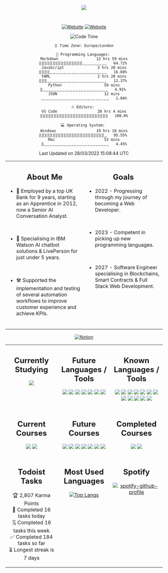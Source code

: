<!-- Start Title Section -->

<div align="center">

<a href="https://github.com/liamfrazer/"><img src="https://readme-typing-svg.herokuapp.com?size=50&duration=4500&color=DB5631&center=true&vCenter=true&width=900&lines=Liam+Frazer;Senior+AI+Conversation+Analyst;%F0%9F%9A%80%F0%9F%9A%80%F0%9F%9A%80;Future+Software+Engineer"></a>

</div>
<div align="center">
<br />

[![Website](https://img.shields.io/website?label=frz.dev&style=for-the-badge&url=https%3A%2F%2Ffrz.dev)](https://frz.dev)
[![Website](https://img.shields.io/website?label=liamfrazer.com&style=for-the-badge&url=https%3A%2F%2Fliamfrazer.com)](https://liamfrazer.com)

</div>

<!-- End Title Section -->

<div align="center">

<!--START_SECTION:waka-->
![Code Time](http://img.shields.io/badge/Code%20Time%20Since%2020th%20March%202022-20%20hrs%204%20mins-blue)

```text
⌚︎ Time Zone: Europe/London

💬 Programming Languages: 
Markdown                 12 hrs 59 mins      ⣿⣿⣿⣿⣿⣿⣿⣿⣿⣿⣿⣿⣿⣿⣿⣿⣀⣀⣀⣀⣀⣀⣀⣀⣀   64.72% 
JavaScript               3 hrs 20 mins       ⣿⣿⣿⣿⣀⣀⣀⣀⣀⣀⣀⣀⣀⣀⣀⣀⣀⣀⣀⣀⣀⣀⣀⣀⣀   16.68% 
YAML                     2 hrs 28 mins       ⣿⣿⣿⣀⣀⣀⣀⣀⣀⣀⣀⣀⣀⣀⣀⣀⣀⣀⣀⣀⣀⣀⣀⣀⣀   12.37% 
Python                   59 mins             ⣿⣀⣀⣀⣀⣀⣀⣀⣀⣀⣀⣀⣀⣀⣀⣀⣀⣀⣀⣀⣀⣀⣀⣀⣀   4.91% 
JSON                     12 mins             ⣀⣀⣀⣀⣀⣀⣀⣀⣀⣀⣀⣀⣀⣀⣀⣀⣀⣀⣀⣀⣀⣀⣀⣀⣀   1.04%

🔥 Editors: 
VS Code                  20 hrs 4 mins       ⣿⣿⣿⣿⣿⣿⣿⣿⣿⣿⣿⣿⣿⣿⣿⣿⣿⣿⣿⣿⣿⣿⣿⣿⣿   100.0%

💻 Operating System: 
Windows                  19 hrs 10 mins      ⣿⣿⣿⣿⣿⣿⣿⣿⣿⣿⣿⣿⣿⣿⣿⣿⣿⣿⣿⣿⣿⣿⣿⣿⣀   95.55% 
Mac                      53 mins             ⣿⣀⣀⣀⣀⣀⣀⣀⣀⣀⣀⣀⣀⣀⣀⣀⣀⣀⣀⣀⣀⣀⣀⣀⣀   4.45%

```


 Last Updated on 28/03/2022 15:08:44 UTC
<!--END_SECTION:waka-->
</div>

<table>
<tr>
<td valign="top" width="50%">

<div align="center">

## About Me

</div>

-   🏦 Employed by a top UK Bank for 9 years, starting as an Apprentice in 2012, now a Senior AI Conversation Analyst.

<br />

-   🤖 Specialising in IBM Watson AI chatbot solutions & LivePerson for just under 5 years.

<br />

-   🛠️ Supported the implementation and testing of several automation workflows to improve customer experience and achieve KPIs.

<br />

</td>

<td valign="top" width="50%">
<div align="center">

## Goals

</div>

-   2022 - Progressing through my journey of becoming a Web Developer.

<br />

-   2023 - Competent in picking up new programming languages.

<br />

-   2027 - Software Engineer specialising in Blockchains, Smart Contracts & Full Stack Web Development.

</td></tr></table>

<div align="center">

[<img align="center" alt="Notion" src="https://img.shields.io/badge/Track_my_Course_Progression_via_Notion-%23000000.svg?style=for-the-badge&logo=notion&logoColor=white" />][notion]

</div>
<table>
<!-- Start Knowledge Section -->
<tr><td valign="top" width="33%">

<div align="center">

## Currently Studying

[![](https://img.shields.io/badge/Code-JavaScript-informational?style=flat&logo=javascript&idea&logoColor=F7DF1E&color=blue)][javascript]

</div>
</td><td valign="top" width="33%">

<div align="center">

## Future Languages / Tools

[![](https://img.shields.io/badge/Code-CSS3-informational?style=flat&logo=css3&idea&logoColor=1572B6&color=blue)][css3]
[![](https://img.shields.io/badge/Code-Node.js-informational?style=flat&logo=node.js&idea&logoColor=6DA55F&color=blue)][node.js]
[![](https://img.shields.io/badge/Code-React-informational?style=flat&logo=react&idea&logoColor=61DAFB&color=blue)][react]
[![](https://img.shields.io/badge/Code-Solidity-informational?style=flat&logo=solidity&idea&logoColor=363636&color=blue)][solidity]
[![](https://img.shields.io/badge/Code-Next.js-informational?style=flat&logo=next.js&idea&logoColor=20232A&color=blue)][next.js]
[![](https://img.shields.io/badge/Code-C-informational?style=flat&logo=c&idea&logoColor=00599C&color=blue)][c]
[![](https://img.shields.io/badge/Code-Python-informational?style=flat&logo=python&idea&logoColor=ffdd54&color=blue)][python]

</div>
</td><td valign="top" width="33%">

<div align="center">

## Known Languages / Tools

[![](https://img.shields.io/badge/Code-SpEL-informational?style=flat&logo=spring&idea&logoColor=#6DB33F&color=blue)][spel]
[![](https://img.shields.io/badge/Code-HTML5-informational?style=flat&logo=html5&idea&logoColor=E34F26&color=blue)][html5]
[![](https://img.shields.io/badge/Code-Markdown-informational?style=flat&logo=markdown&idea&logoColor=000000&color=blue)][markdown]
[![](https://img.shields.io/badge/Editor-VS_Code-informational?style=flat&logo=visual-studio-code&idea&logoColor=0078D7&color=blue)][vscode]
[![](https://img.shields.io/badge/Projects-Jira-informational?style=flat&logo=jira&idea&logoColor=0A0FFF&color=blue)][jira]
[![](https://img.shields.io/badge/Tools-Git-informational?style=flat&logo=git&idea&logoColor=F05033&color=blue)][git]
[![](https://img.shields.io/badge/Repos-GitHub-informational?style=flat&logo=github&idea&logoColor=20232A&color=blue)][github]
[![](https://img.shields.io/badge/Notes-Obsidian-informational?style=flat&logo=obsidian&idea&logoColor=8B77DE&color=blue)][obsidian]
[![](https://img.shields.io/badge/Kanban-Notion-informational?style=flat&logo=notion&idea&logoColor=FFFFFF&color=blue)][notion]
[![](https://img.shields.io/badge/AI-IBM_Watson_Assistant-informational?style=flat&logo=IBM&idea&logoColor=44A2D2&color=blue)][ibmwatson]
[![](https://img.shields.io/badge/Chat_Solution-LivePerson-informational?style=flat&logo=&idea&logoColor=FA722D&color=blue)][liveperson]
[![](https://img.shields.io/badge/Workflows-ServiceNow-informational?style=flat&logo=&idea&logoColor=58C047&color=blue)][servicenow]

</div>
</td></tr>
<!-- End Knowledge Section -->

<!-- Start Courses Section -->
<tr><td valign="top" width="33%">
<div align="center">

## Current Courses

[![](https://img.shields.io/badge/Course-The_Complete_JavaScript_Course-informational?style=flat&logo=Udemy&idea&logoColor=A435F0&color=blue)][cjs]
[![](https://img.shields.io/badge/Course-The_Odin_Project-informational?style=flat&idea&logoColor=E3B465&color=blue)][top]

</div>
</td><td valign="top" width="33%">

<div align="center">

## Future Courses

[![](https://img.shields.io/badge/Course-Full_Stack_Open_2022-informational?style=flat&idea&logoColor=F9F9F9&color=blue)][fso2022]
[![](https://img.shields.io/badge/Course-Harvard_CS50X-informational?style=flat&logo=edx&idea&logoColor=02262B&color=blue)][cs50x]
[![](https://img.shields.io/badge/Course-Harvard_CS50W-informational?style=flat&logo=edx&idea&logoColor=02262B&color=blue)][cs50w]
[![](https://img.shields.io/badge/Course-The_Complete_NFT_Web_Dev_Course-informational?style=flat&logo=Udemy&idea&logoColor=A435F0&color=blue)][nftweb]
[![](https://img.shields.io/badge/Course-Solidity_and_Ethereum_in_React-informational?style=flat&logo=Udemy&idea&logoColor=A435F0&color=blue)][soliditycourse]
[![](https://img.shields.io/badge/Course-Automate_the_Boring_Stuff-informational?style=flat&logo=Udemy&idea&logoColor=A435F0&color=blue)][automateboring]
[![](https://img.shields.io/badge/Course-The_Self_Taught_Programmer-informational?style=flat&logo=Udemy&idea&logoColor=A435F0&color=blue)][selftaught]

</div>
</td><td valign="top" width="33%">

<div align="center">

## Completed Courses

[![](https://img.shields.io/badge/Course-Learning_How_to_Learn-informational?style=flat&logo=Coursera&idea&logoColor=0056D2&color=blue)][lhtl]
[![](https://img.shields.io/badge/Course-3_MTA_Fundamentals-informational?style=flat&logo=microsoft&idea&logoColor=258FFA&color=blue)][mta]

</div>
</td></tr>
<tr>
<td valign="top" width="33%">
<div align="center">

## Todoist Tasks

<!-- TODO-IST:START -->
🏆  2,807 Karma Points           
🌸  Completed 16 tasks today           
🗓  Completed 16 tasks this week           
✅  Completed 184 tasks so far           
⏳  Longest streak is 7 days
<!-- TODO-IST:END -->
</div>
</td>

<td valign="top" width="33%">
<div align="center">

## Most Used Languages

[![Top Langs](https://github-readme-stats.vercel.app/api/top-langs/?username=liamfrazer&layout=compact&theme=dark&hide_title=1)](https://github.com/anuraghazra/github-readme-stats)

</div>
</td>
<td valign="top" width="33%">
<div align="center">

## Spotify

[![spotify-github-profile](https://spotify-github-profile.vercel.app/api/view?uid=vqx5mlye3082kyufb55ttvm6u&cover_image=false&theme=default&bar_color=2b9027&bar_color_cover=true)](https://github.com/kittinan/spotify-github-profile)

</td>
</tr></table>

<!-- End Courses Section -->

<!-- Start Links Section -->

[vscode]: https://code.visualstudio.com/
[top]: https://theodinproject.com/
[git]: https://git-scm.com/
[github]: https://github.com/
[node.js]: https://nodejs.org/
[react]: https://reactjs.org/
[html5]: https://developer.mozilla.org/en-US/docs/Glossary/HTML5/
[css3]: https://developer.mozilla.org/en-US/docs/Glossary/CSS/
[javascript]: https://developer.mozilla.org/en-US/docs/Web/JavaScript/
[solidity]: https://docs.soliditylang.org/
[lhtl]: https://www.coursera.org/learn/learning-how-to-learn/
[ibmwatson]: https://www.ibm.com/uk-en/watson/
[liveperson]: https://www.liveperson.com/
[jira]: https://www.atlassian.com/software/jira/
[next.js]: https://nextjs.org/
[json]: https://www.json.org/json-en.html/
[servicenow]: https://servicenow.com/
[cjs]: https://www.udemy.com/course/the-complete-javascript-course/
[cdi]: https://www.conversationdesigninstitute.com/courses.html/
[mta]: https://support.microsoft.com/en-us/topic/earn-a-microsoft-technology-associate-mta-certification-357215d0-31ce-0620-feba-1bb60165b770/
[python]: https://www.python.org/
[cs50x]: https://www.edx.org/course/introduction-computer-science-harvardx-cs50x/
[cs50w]: https://www.edx.org/course/cs50s-web-programming-with-python-and-javascript?index=product&queryID=5c44c1c1d4f5a81bb7d4170208bb07b1&position=1/
[c]: https://en.wikipedia.org/wiki/C_(programming_language)/
[notion]: https://liamfrazer.notion.site/Software-Engineer-Journey-0c3796b414184465aa1aa8fda6ea32a1/
[nftweb]: https://www.udemy.com/course/the-complete-nft-web-developer-course-zero-to-professional/
[soliditycourse]: https://www.udemy.com/course/solidity-ethereum-in-react-next-js-the-complete-guide/
[selftaught]: https://www.udemy.com/course/self-taught-programmer/
[automateboring]: https://www.udemy.com/course/automate/
[obsidian]: https://github.com/liamfrazer/Obsidian-Notes
[fso2022]: https://fullstackopen.com/en/
[markdown]: https://daringfireball.net/projects/markdown/
[spel]: https://docs.spring.io/spring-framework/docs/4.3.12.RELEASE/spring-framework-reference/html/expressions.html

<!-- End Links Section -->
